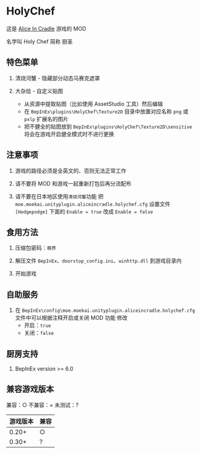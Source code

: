 # HolyChef

这是 <a href="https://fantia.jp/fanclubs/24531" target="_blank">Alice In Cradle</a> 游戏的 MOD

名字叫 Holy Chef 简称 厨圣


## 特色菜单

1. 清烧河蟹 - 隐藏部分动态马赛克遮罩

2. 大杂烩 - 自定义贴图
	+ 从资源中提取贴图（比如使用 AssetStudio 工具）然后编辑
	+ 在 `BepInEx\plugins\HolyChef\Texture2D` 目录中放置对应名称 `png` 或 `pxlp` 扩展名的图片
	+ 把不健全的贴图放到 `BepInEx\plugins\HolyChef\Texture2D\sensitive` 将会在游戏开启健全模式时不进行更换


## 注意事项

1. 游戏的路径必须是全英文的、否则无法正常工作

2. 请不要将 MOD 和游戏一起重新打包后再分流配布

3. 请不要在日本地区使用`清烧河蟹`功能
	把 `moe.moekai.unityplugin.aliceincradle.holychef.cfg` 设置文件 `[Hodgepodge]` 下面的 `Enable = true` 改成 `Enable = false`


## 食用方法

1. 压缩包密码：`萌界`

2. 解压文件 `BepInEx`、`doorstop_config.ini`、`winhttp.dll` 到游戏目录内

3. 开始游戏


## 自助服务

1. 在 `BepInEx\config\moe.moekai.unityplugin.aliceincradle.holychef.cfg` 文件中可以根据注释开启或关闭 MOD 功能
	修改 
	+ 开启：`true`
	+ 关闭：`false`


## 厨房支持

1. BepInEx version >= 6.0


## 兼容游戏版本

兼容：○          不兼容：×          未测试：?

| 游戏版本  | 兼容  |
| ------------ | ------------ |
| 0.20+ | ○ |
| 0.30+ | ? |
